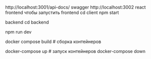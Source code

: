 http://localhost:3001/api-docs/ 
swagger
http://localhost:3002 
react frontend 
чтобы запустить frontend  cd client 
npm start 

backend  cd backend 

npm run dev 

docker compose build # сборка контейнеров 

docker-compose up # запуск контейнеров 
docker-compose  down 

